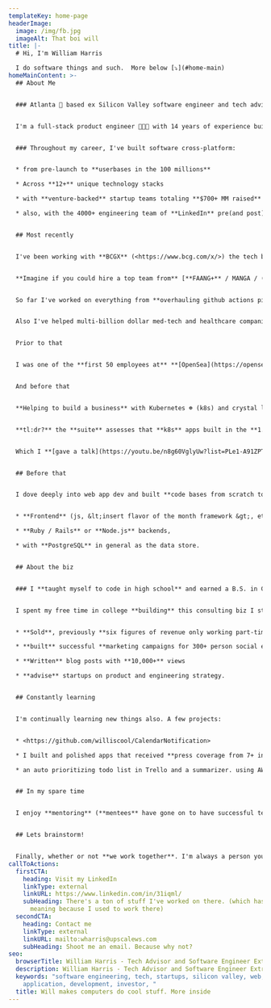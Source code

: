 ```yaml
---
templateKey: home-page
headerImage:
  image: /img/fb.jpg
  imageAlt: That boi will
title: |-
  # Hi, I'm William Harris

  I do software things and such.  More below [⤵️](#home-main)
homeMainContent: >-
  ## About Me


  ### Atlanta 🌆 based ex Silicon Valley software engineer and tech advisor


  I'm a full-stack product engineer 👨🏿‍🔬 with 14 years of experience building software primarily on the web and mobile at scale for Silicon Valley Tech Giants (ex-[LinkedIn](https://www.linkedin.com/)), VC backed startups (ex-[OpenSea](https://opensea.io/)), and Open Source Projects ([cncf/cnf-testsuite](https://github.com/cncf/cnf-testsuite/)).


  ### Throughout my career, I've built software cross-platform:


  * from pre-launch to **userbases in the 100 millions** 

  * Across **12+** unique technology stacks 

  * with **venture-backed** startup teams totaling **$700+ MM raised** from 2 person seed stage to 100s at Series D.

  * also, with the 4000+ engineering team of **LinkedIn** pre(and post) MSFT acquisition.


  ## Most recently


  I've been working with **BCGX** (<https://www.bcg.com/x/>) the tech build and design unit of **[BCG](https://en.wikipedia.org/wiki/Big_Three_(management_consultancies))**. 


  **Imagine if you could hire a top team from** [**FAANG+** / MANGA / (your fav acronym)](https://en.wikipedia.org/wiki/Big_Tech) to help overhaul your tech stack or improve your products from design to scalability. **That's this team.**


  So far I've worked on everything from **overhauling github actions pipelines for a multi-billion dollar energy company's** mobile apps to **leading a team building a weekly sentiment analysis pipeline for a graph database of the entire energy economy**. (Which I later presented to an executive department of the federal government.)


  Also I've helped multi-billion dollar med-tech and healthcare companies **build and scale critical care distributed systems** and **led an internal BCGX team to build one of the companies first multi agent Generative AI Applications** to power content generation.


  Prior to that


  I was one of the **first 50 employees at** **[OpenSea](https://opensea.io/)** where I built the **[foundations of social integrations](https://twitter.com/opensea/status/1473416243688480779)** with **Twitter, Instagram, and Discord** among other social networks **for all NFT collections and accounts** on the service. I also designed and deployed the pioneering **social media metadata service backend that powers trust an safety analytics** based on imported social profiles (i.e. a users follower count and other metrics) among other projects


  And before that


  **Helping to build a business** with Kubernetes ☸ (k8s) and crystal lang as a **founding core maintainer** of the open source [ **https://github.com/cncf/cnf-testsuite/**](https://github.com/lfn-cnti/testsuite) **a project currently with over ~175 stars on github** 


  **tl:dr?** the **suite** assesses that **k8s** apps built in the **1.74 trillion telecom 📞📱☎️📡 industry can scale** for the **CNCF** whose members include **Google and Amazon** among other cloud giants [https://www.**cncf**.io/about/members/](https://www.cncf.io/about/members/)


  Which I **[gave a talk](https://youtu.be/n8g60VglyUw?list=PLe1-A91ZPTpAhkbyQSFbF5DdZEFhlMxEL&t=694)** about at the **[2021 Crystal 1.0 Conference](https://crystal-lang.org/conference/)**


  ## Before that


  I dove deeply into web app dev and built **code bases from scratch to 100,000s+** lines of code 💻 on 


  * **Frontend** (js, &lt;insert flavor of the month framework &gt;, etc.)  

  * **Ruby / Rails** or **Node.js** backends, 

  * with **PostgreSQL** in general as the data store.


  ## About the biz


  ### I **taught myself to code in high school** and earned a B.S. in Computer Science from **Georgia Tech**.


  I spent my free time in college **building** this consulting biz I still operate today on the side. So I bring value from **ideation to launch and beyond** since **I've worn many hats** and **empathize with other roles in a business.** I've 


  * **Sold**, previously **six figures of revenue only working part-time** as an independent contractor and now help close **7 to 8 figure deals with teams**.

  * **built** successful **marketing campaigns for 300+ person social events** in San Francisco

  * **Written** blog posts with **10,000+** views

  * **advise** startups on product and engineering strategy. 


  ## Constantly learning


  I'm continually learning new things also. A few projects:


  * <https://github.com/williscool/CalendarNotification>

  * I built and polished apps that received **press coverage from 7+ internationally recognized news outlets** and were downloaded over **80,000** times in around **70+ countries** 

  * an auto prioritizing todo list in Trello and a summarizer. using AWS lambda, the serverless framework, and the Trello api 


  ## In my spare time


  I enjoy **mentoring** (**mentees** have gone on to have successful tech careers and **even raise Venture Capital**). 


  ## Lets brainstorm!


  Finally, whether or not **we work together**. I'm always a person you can **reach out to and brainstorm** on challenging technical problems.
callToActions:
  firstCTA:
    heading: Visit my LinkedIn
    linkType: external
    linkURL: https://www.linkedin.com/in/31iqml/
    subHeading: There's a ton of stuff I've worked on there. (which has double
      meaning because I used to work there)
  secondCTA:
    heading: Contact me
    linkType: external
    linkURL: mailto:wharris@upscalews.com
    subHeading: Shoot me an email. Because why not?
seo:
  browserTitle: William Harris - Tech Advisor and Software Engineer Extraordinaire
  description: William Harris - Tech Advisor and Software Engineer Extraordinaire
  keywords: "software engineering, tech, startups, silicon valley, web, mobile,
    application, development, investor, "
  title: Will makes computers do cool stuff. More inside
---
```


